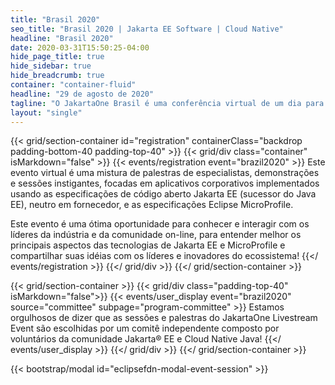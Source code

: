 ```yaml
---
title: "Brasil 2020"
seo_title: "Brasil 2020 | Jakarta EE Software | Cloud Native"
headline: "Brasil 2020"
date: 2020-03-31T15:50:25-04:00
hide_page_title: true
hide_sidebar: true
hide_breadcrumb: true
container: "container-fluid"
headline: "29 de agosto de 2020"
tagline: "O JakartaOne Brasil é uma conferência virtual de um dia para desenvolvedores e líderes técnicos de negócios que traz informações sobre o estado atual e o futuro do Jakarta ™ EE e tecnologias relacionadas, focadas no desenvolvimento de aplicativos Java nativos da nuvem."
layout: "single"
---
```



{{< grid/section-container id="registration" containerClass="backdrop padding-bottom-40 padding-top-40" >}}
  {{< grid/div class="container" isMarkdown="false" >}}
    {{< events/registration event="brazil2020" >}}
Este evento virtual é uma mistura de palestras de especialistas, demonstrações e sessões instigantes, focadas em aplicativos corporativos implementados usando as especificações de código aberto Jakarta EE (sucessor do Java EE), neutro em fornecedor, e as especificações Eclipse MicroProfile.  

Este evento é uma ótima oportunidade para conhecer e interagir com os líderes da indústria e da comunidade on-line, para entender melhor os principais aspectos das tecnologias de Jakarta EE e MicroProfile e compartilhar suas idéias com os líderes e inovadores do ecossistema!
    {{</ events/registration >}}
  {{</ grid/div >}}
{{</ grid/section-container >}}

<!-- Add user carousel for committee -->
{{< grid/section-container >}}
  {{< grid/div class="padding-top-40" isMarkdown="false">}}
    {{< events/user_display event="brazil2020" source="committee" subpage="program-committee" >}}
Estamos orgulhosos de dizer que as sessões e palestras do JakartaOne Livestream Event são escolhidas por um comitê independente composto por voluntários da comunidade Jakarta® EE e Cloud Native Java!
    {{</ events/user_display >}}
  {{</ grid/div >}}
{{</ grid/section-container >}}
<!-- Add modal for use w/ agenda -->
{{< bootstrap/modal id="eclipsefdn-modal-event-session" >}}